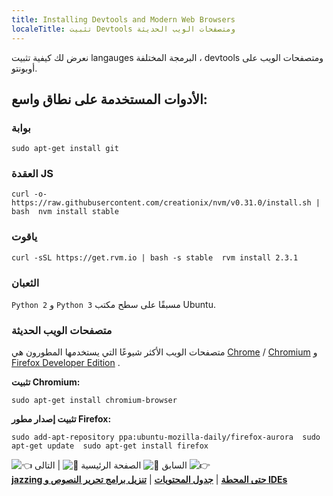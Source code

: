 ```yaml
---
title: Installing Devtools and Modern Web Browsers
localeTitle: تثبيت Devtools ومتصفحات الويب الحديثة
---
```

نعرض لك كيفية تثبيت langauges البرمجة المختلفة ، devtools ومتصفحات الويب على أوبونتو.

## الأدوات المستخدمة على نطاق واسع:

### بوابة

 `sudo apt-get install git 
` 

### العقدة JS

 `curl -o- https://raw.githubusercontent.com/creationix/nvm/v0.31.0/install.sh | bash 
 nvm install stable 
` 

### ياقوت

 `curl -sSL https://get.rvm.io | bash -s stable 
 rvm install 2.3.1 
` 

### الثعبان

`Python 2` و `Python 3` مسبقًا على سطح مكتب Ubuntu.

### متصفحات الويب الحديثة

متصفحات الويب الأكثر شيوعًا التي يستخدمها المطورون هي [Chrome](https://www.google.com/chrome/) / [Chromium](https://www.chromium.org/) و [Firefox Developer Edition](https://www.mozilla.org/firefox/developer/) .

**تثبيت Chromium:**

 `sudo apt-get install chromium-browser 
` 

**تثبيت إصدار مطور Firefox:**

 `sudo add-apt-repository ppa:ubuntu-mozilla-daily/firefox-aurora 
 sudo apt-get update 
 sudo apt-get install firefox 
` 

![:point_left:](//forum.freecodecamp.com/images/emoji/emoji_one/point_left.png?v=2 ": point_left:") السابق ![:book:](//forum.freecodecamp.com/images/emoji/emoji_one/book.png?v=2 ":كتاب:") الصفحة الرئيسية ![:book:](//forum.freecodecamp.com/images/emoji/emoji_one/book.png?v=2 ":كتاب:") | التالى ![:point_right:](//forum.freecodecamp.com/images/emoji/emoji_one/point_right.png?v=2 ": point_right:")  
[**jazzing حتى المحطة**](//forum.freecodecamp.com/t/jazzing-up-the-terminal/18386) | [**جدول المحتويات**](//forum.freecodecamp.com/t/setting-up-ubuntu-for-programming/18388) | [**تنزيل برامج تحرير النصوص و IDEs**](//forum.freecodecamp.com/t/downloading-text-editors-and-ides/18384)